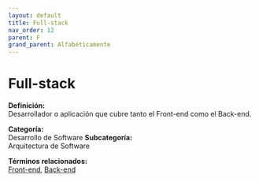 ```yaml
---
layout: default
title: Full-stack
nav_order: 12
parent: F
grand_parent: Alfabéticamente
---
```


# Full-stack

**Definición:**  
Desarrollador o aplicación que cubre tanto el Front-end como el Back-end.

**Categoría:**  
Desarrollo de Software 
**Subcategoría:**  
Arquitectura de Software

**Términos relacionados:**  
[Front-end](https://maleniski.github.io/diccionario-angl-tec-mx/docs/alfabeticamente/F/front-end.html), [Back-end](https://maleniski.github.io/diccionario-angl-tec-mx/docs/alfabeticamente/B/back-end.html)
